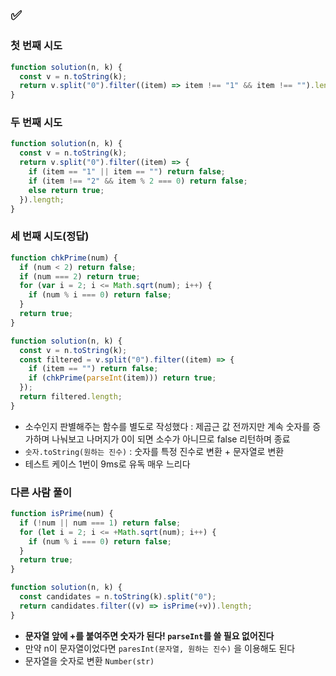 ## ✅

### 첫 번째 시도

```javascript
function solution(n, k) {
  const v = n.toString(k);
  return v.split("0").filter((item) => item !== "1" && item !== "").length;
}
```

### 두 번째 시도

```javascript
function solution(n, k) {
  const v = n.toString(k);
  return v.split("0").filter((item) => {
    if (item == "1" || item == "") return false;
    if (item !== "2" && item % 2 === 0) return false;
    else return true;
  }).length;
}
```

### 세 번째 시도(정답)

```javascript
function chkPrime(num) {
  if (num < 2) return false;
  if (num === 2) return true;
  for (var i = 2; i <= Math.sqrt(num); i++) {
    if (num % i === 0) return false;
  }
  return true;
}

function solution(n, k) {
  const v = n.toString(k);
  const filtered = v.split("0").filter((item) => {
    if (item == "") return false;
    if (chkPrime(parseInt(item))) return true;
  });
  return filtered.length;
}
```

- 소수인지 판별해주는 함수를 별도로 작성했다 : 제곱근 값 전까지만 계속 숫자를 증가하며 나눠보고 나머지가 0이 되면 소수가 아니므로 false 리턴하며 종료
- `숫자.toString(원하는 진수)` : 숫자를 특정 진수로 변환 + 문자열로 변환
- 테스트 케이스 1번이 9ms로 유독 매우 느리다
  <br>

### 다른 사람 풀이

```javascript
function isPrime(num) {
  if (!num || num === 1) return false;
  for (let i = 2; i <= +Math.sqrt(num); i++) {
    if (num % i === 0) return false;
  }
  return true;
}

function solution(n, k) {
  const candidates = n.toString(k).split("0");
  return candidates.filter((v) => isPrime(+v)).length;
}
```
- __문자열 앞에 +를 붙여주면 숫자가 된다! `parseInt`를 쓸 필요 없어진다__
- 만약 n이 문자열이었다면 `paresInt(문자열, 원하는 진수)` 을 이용해도 된다
- 문자열을 숫자로 변환 `Number(str)`